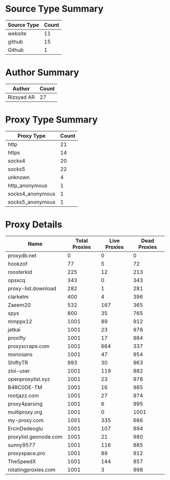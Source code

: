 # Source Type Summary

| Source Type | Count |
|-------------|-------|
| website | 11 |
| github | 15 |
| Github | 1 |


# Author Summary

| Author | Count |
|--------|-------|
| Rizsyad AR | 27 |


# Proxy Type Summary

| Proxy Type | Count |
|------------|-------|
| http | 21 |
| https | 14 |
| socks4 | 20 |
| socks5 | 22 |
| unknown | 4 |
| http_anonymous | 1 |
| socks4_anonymous | 1 |
| socks5_anonymous | 1 |


# Proxy Details

| Name | Total Proxies | Live Proxies | Dead Proxies |
|------|---------------|--------------|---------------|
| proxydb.net | 0 | 0 | 0 |
| hookzof | 77 | 5 | 72 |
| roosterkid | 225 | 12 | 213 |
| opsxcq | 343 | 0 | 343 |
| proxy-list.download | 282 | 1 | 281 |
| clarketm | 400 | 4 | 396 |
| Zaeem20 | 532 | 167 | 365 |
| spys | 800 | 35 | 765 |
| mmppx12 | 1001 | 89 | 912 |
| jetkai | 1001 | 23 | 978 |
| proxifly | 1001 | 17 | 984 |
| proxyscrape.com | 1001 | 664 | 337 |
| monosans | 1001 | 47 | 954 |
| ShiftyTR | 993 | 30 | 963 |
| zloi-user | 1001 | 119 | 882 |
| openproxylist.xyz | 1001 | 23 | 978 |
| B4RC0DE-TM | 1001 | 16 | 985 |
| rootjazz.com | 1001 | 27 | 974 |
| proxy4parsing | 1001 | 6 | 995 |
| multiproxy.org | 1001 | 0 | 1001 |
| my-proxy.com | 1001 | 335 | 666 |
| ErcinDedeoglu | 1001 | 107 | 894 |
| proxylist.geonode.com | 1001 | 21 | 980 |
| sunny9577 | 1001 | 116 | 885 |
| proxyspace.pro | 1001 | 89 | 912 |
| TheSpeedX | 1001 | 144 | 857 |
| rotatingproxies.com | 1001 | 3 | 998 |
